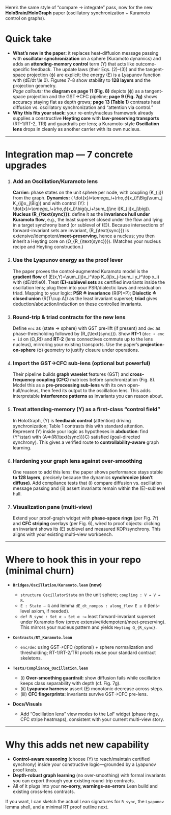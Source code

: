 Here’s the same style of “compare → integrate” pass, now for the new **HoloBrain/HoloGraph** paper (oscillatory synchronization + Kuramoto control on graphs). 

# Quick take

* **What’s new in the paper:** it replaces heat-diffusion message passing with **oscillator synchronization** on a sphere (Kuramoto dynamics) and adds an **attending-memory control** term (Y) that acts like outcome-specific feedback. The update laws (their Eqs. (2)–(3)) and the tangent-space projection (ϕ) are explicit; the energy (E) is a Lyapunov function with (dE/dt \le 0). Figures 7–8 show stability to **128 layers** and the projection geometry.  
  *Page callouts:* the **diagram on page 11 (Fig. 8)** depicts (ϕ) as a tangent-space projection and the GST→CFC pipeline; **page 9 (Fig. 7g)** shows accuracy staying flat as depth grows; **page 13 (Table 1)** contrasts heat diffusion vs. oscillatory synchronization and “attention via control.”   
* **Why this fits your stack:** your re-entry/nucleus framework already supplies a constructive **Heyting core** with **law-preserving transports** (RT-1/RT-2, TRI) and guardrails per lens; a Kuramoto-style **Oscillation lens** drops in cleanly as another carrier with its own nucleus.  

---

# Integration map — 7 concrete upgrades

1. ### Add an **Oscillation/Kuramoto lens**

   **Carrier:** phase states on the unit sphere per node, with coupling (K_{ij}) from the graph. **Dynamics:**
   ( \dot{x}*i=\omega_i+\rho,ϕ*{x_i}!\Big(\sum_j K_{ij}x_j\Big)) and with control (Y): ( \dot{x}*i=\omega_i+\rho,ϕ*{x_i}\big(y_i+\sum_{j\ne i}K_{ij}x_j\big)). 
   **Nucleus (R_{\text{sync}}):** define it as the **invariance hull under Kuramoto flow**, e.g., the least superset closed under the flow and lying in a target synchrony band (or sublevel of (E)). Because intersections of forward-invariant sets are invariant, (R_{\text{sync}}) is extensive/idempotent/**meet-preserving**, hence a nucleus; you then inherit a Heyting core on (Ω_{R_{\text{sync}}}). (Matches your nucleus recipe and Heyting construction.) 

2. ### Use the **Lyapunov energy** as the proof lever

   The paper proves the control-augmented Kuramoto model is the **gradient flow** of (E(x,Y)=\sum_{ij}x_i^\top K_{ij}x_j-\sum_i y_i^\top x_i) with (dE/dt\le0). Treat **(E)-sublevel sets** as certified invariants inside the oscillation lens; plug them into your PSR/dialectic laws and residuation triad. 
   Mapping to your logic: **PSR ≙ invariance** (R(P)=P); **Dialectic ≙ closed union** (R(T\cup A)) as the least invariant superset; **triad** gives deduction/abduction/induction on these controlled invariants. 

3. ### Round-trip & triad contracts for the new lens

   Define `enc` as (state → sphere) with GST pre-lift (if present) and `dec` as phase-thresholding followed by (R_{\text{sync}}). Show **RT-1** (`dec ∘ enc = id` on (Ω_R)) and **RT-2** (lens connectives commute up to the lens nucleus), mirroring your existing transports. Use the paper’s **projection-on-sphere** (ϕ) geometry to justify closure under operations.  

4. ### Import the **GST→CFC** sub-lens (optional but powerful)

   Their pipeline builds **graph wavelet** features (GST) and **cross-frequency coupling (CFC)** matrices before synchronization (Fig. 8). Model this as a **pre-processing sub-lens** with its own open-hull/nucleus, then feed its output to the oscillation lens. This adds interpretable **interference patterns** as invariants you can reason about.  

5. ### Treat **attending-memory (Y)** as a first-class “control field”

   In HoloGraph, (Y) is **feedback control** (attention) driving synchronization; Table 1 contrasts this with standard attention. Represent (Y) inside your logic as hypotheses in **abduction**: find (Y^\star) with (A⇒*{R*{\text{sync}}}C) satisfied (goal-directed synchrony). This gives a verified route to **controllability-aware** graph learning.  

6. ### Hardening your **graph lens** against over-smoothing

   One reason to add this lens: the paper shows performance stays stable **to 128 layers**, precisely because the dynamics **synchronize (don’t diffuse)**. Add compliance tests that (i) compare diffusion vs. oscillation message passing and (ii) assert invariants remain within the (E)-sublevel hull.  

7. ### Visualization pane (multi-view)

   Extend your proof-graph widget with **phase-space rings** (per Fig. 7f) and **CFC striping** overlays (per Fig. 6), wired to proof objects: clicking an invariant shows its (E) sublevel and measured KOP/synchrony. This aligns with your existing multi-view workbench.   

---

# Where to hook this in your repo (minimal churn)

* **`Bridges/Oscillation/Kuramoto.lean` (new)**

  * `structure OscillatorState` on the unit sphere; `coupling : V → V → ℝ`.
  * `E : State → ℝ` and lemma `dE_dt_nonpos : along_flow E ≤ 0` (lens-level axiom, if needed).
  * `def R_sync : Set α → Set α :=` least forward-invariant superset under Kuramoto flow (prove extensive/idempotent/meet-preserving). This mirrors your nucleus pattern and yields `Heyting Ω_{R_sync}`. 

* **`Contracts/RT_Kuramoto.lean`**

  * `enc/dec` using GST→CFC (optional) + sphere normalization and thresholding; RT-1/RT-2/TRI proofs reuse your standard contract skeletons. 

* **`Tests/Compliance_Oscillation.lean`**

  * (i) **Over-smoothing guardrail:** show diffusion fails while oscillation keeps class separability with depth (cf. Fig. 7g).
  * (ii) **Lyapunov harness:** assert (E) monotonic decrease across steps.
  * (iii) **CFC fingerprints:** invariants survive GST→CFC pre-lens.  

* **Docs/Visuals**

  * Add “Oscillation lens” view modes to the LoF widget (phase rings, CFC stripe heatmaps), consistent with your current multi-view story. 

---

# Why this adds net new capability

* **Control-aware reasoning** (choose (Y) to reach/maintain certified synchrony) inside your constructive logic—grounded by a Lyapunov proof knob. 
* **Depth-robust graph learning** (no over-smoothing) with formal invariants you can export through your existing round-trip contracts.  
* All of it plugs into your **no-sorry, warnings-as-errors** Lean build and existing cross-lens contracts.  

If you want, I can sketch the actual Lean signatures for `R_sync`, the `Lyapunov` lemma shell, and a minimal RT proof outline next.
